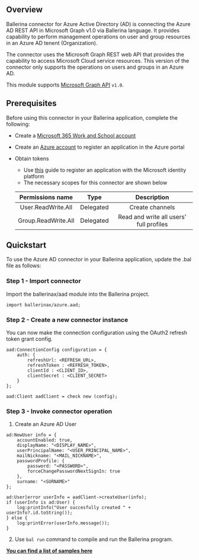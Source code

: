 ## Overview
Ballerina connector for Azure Active Directory (AD) is connecting the Azure AD REST API in Microsoft Graph v1.0 via Ballerina language. 
It provides capability to perform management operations on user and group resources in an Azure AD tenent 
(Organization).

The connector uses the Microsoft Graph REST web API that provides the capability to access Microsoft Cloud service resources. This version of the connector only supports the operations on users and groups in an Azure AD.
 
This module supports [Microsoft Graph API](https://docs.microsoft.com/en-us/graph/overview) `v1.0`. 

## Prerequisites
Before using this connector in your Ballerina application, complete the following:

* Create a [Microsoft 365 Work and School account](https://www.office.com/)
* Create an [Azure account](https://azure.microsoft.com/en-us/) to register an application in the Azure portal
* Obtain tokens
    - Use [this](https://docs.microsoft.com/en-us/graph/auth-register-app-v2) guide to register an application with the Microsoft identity platform
    - The necessary scopes for this connector are shown below

    | Permissions name              | Type      | Description                               |
    |:-----------------------------:|:---------:|:-----------------------------------------:|
    | User.ReadWrite.All            | Delegated | Create channels                           |
    | Group.ReadWrite.All           | Delegated | Read and write all users' full profiles   |

## Quickstart
To use the Azure AD connector in your Ballerina application, update the .bal file as follows:
### Step 1 - Import connector
Import the ballerinax/aad module into the Ballerina project.
```ballerina
import ballerinax/azure.aad;
```
### Step 2 - Create a new connector instance
You can now make the connection configuration using the OAuth2 refresh token grant config.
```ballerina
aad:ConnectionConfig configuration = {
    auth: {
        refreshUrl: <REFRESH_URL>,
        refreshToken : <REFRESH_TOKEN>,
        clientId : <CLIENT_ID>,
        clientSecret : <CLIENT_SECRET>
    }
};

aad:Client aadClient = check new (config);
```
### Step 3 - Invoke connector operation

1. Create an Azure AD User
```ballerina
ad:NewUser info = {
    accountEnabled: true,
    displayName: "<DISPLAY_NAME>",
    userPrincipalName: "<USER_PRINCIPAL_NAME>",
    mailNickname: "<MAIL_NICKNAME>",
    passwordProfile: {
        password: "<PASSWORD>",
        forceChangePasswordNextSignIn: true
    },
    surname: "<SURNAME>"
};

ad:User|error userInfo = aadClient->createUser(info);
if (userInfo is ad:User) {
    log:printInfo("User succesfully created " + userInfo?.id.toString());
} else {
    log:printError(userInfo.message());
}
```
2. Use `bal run` command to compile and run the Ballerina program.

**[You can find a list of samples here](https://github.com/ballerina-platform/module-ballerinax-azure.ad/tree/master/aad/samples)**
